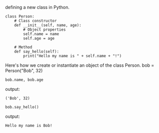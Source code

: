 defining a new class in Python.

```
class Person:
    # Class constructor
    def __init__(self, name, age):
        # Object properties
        self.name = name
        self.age = age
    
    # Method
    def say_hello(self):
        print("Hello my name is " + self.name + "!")
```
Here's how we create or instantiate an object of the class Person.
bob = Person("Bob", 32)

```
bob.name, bob.age
```

output: 
```
('Bob', 32)
```

```
bob.say_hello()
```

output: 
```
Hello my name is Bob!

```
